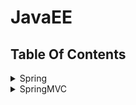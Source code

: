 JavaEE
==


## Table Of Contents
<details>
<summary>Spring</summary>

<details>
<summary>Spring入门</summary>

* [什么是Spring](spring#什么是Spring)
* [idea创建spring工程](spring#idea创建spring工程)
* [spring中的bean配置](spring#spring中的bean配置)
    * [IOC容器(DI容器)](spring#IOC容器DI容器)
    * [配置bean](spring#配置bean)
        * [基于xml文件配置bean，即spring配置文件配置bean](spring#基于xml文件配置bean即spring配置文件配置bean)
    * [spring IOC容器](spring#spring-IOC容器)
    * [ApplicationContext](spring#ApplicationContext)
    * [从IOC容器中获取bean实例](spring#从IOC容器中获取bean实例)
    * [依赖注入的方式](spring#依赖注入的方式)
    * [引用其他bean](spring#引用其他bean)
    * [内部bean](spring#内部bean)
    * [null值属性](spring#null值属性)
    * [级联属性](spring#级联属性)
    * [集合属性](spring#集合属性)
    * [使用p命名空间](spring#使用p命名空间)
    * [继承bean配置](spring#继承bean配置)
    * [xml配置bean自动装配](spring#xml配置bean自动装配)
    * [继承bean配置](spring#继承bean配置)
    * [依赖bean配置](spring#依赖bean配置)
    * [scope属性配置bean的作用域](spring#scope属性配置bean的作用域)
    * [使用外部属性文件](spring#使用外部属性文件)
    * [SpEL](spring#SpEL)
* [IOC容器中的bean的生命周期方法](spring#IOC容器中的bean的生命周期方法)
* [创建bean后置处理器](spring#创建bean后置处理器)
* [通过注解扫描组件](spring#通过注解扫描组件)
* [整合多个配置文件](spring#整合多个配置文件)
</details>

* Spring AOP
    * [Spring AOP](spring2#Spring-AOP)
    * [普通版AOP动态代理](spring2#普通版AOP动态代理)
    * [AOP相关术语](spring2#AOP相关术语)
    * [AspectJ](spring2#AspectJ)
        * [启用AspectJ注解支持](spring2#启用AspectJ注解支持)
        * [用AspectJ注解声明切面](spring2#用AspectJ注解声明切面)
    * [AspectJ切入点表达式](spring2#AspectJ切入点表达式)
    * [指定切面的优先级](spring2#指定切面的优先级)
    * [基于xml配置声明切面](spring2#基于xml配置声明切面)

* Spring对JDBC的支持
    * [JdbcTemplate](spring3#JdbcTemplate)
        * [简化JdbcTemplate查询](spring3#简化JdbcTemplate查询)
        * [注入JDBC模板配置](spring3#注入JDBC模板配置)
        * [JdbcTemplate数据库操作](spring3#JdbcTemplate数据库操作)
        * [在JdbcTemplate中使用具名参数](spring3#在JdbcTemplate中使用具名参数)
        * [JdbcTemplate级联属性解决方法，重写RowMapper方法，见示例queryAllEmployees()](springMVC4/src/com/java/curd/daoImpl/EmployeeDaoImpl.java)
    * [Spring对sql事务管理](spring3#Spring对sql事务管理)
    * [用@Transactional注解声明式地管理事务](spring3#用@Transactional注解声明式地管理事务)
        * [事务传播属性](spring3#事务传播属性)
        * [事务隔离级别、异常回滚控制、readOnly指定事务是否为只读、事务超时控制](spring3#事务隔离级别异常回滚控制readOnly指定事务是否为只读事务超时控制)
    * [xml配置声明式管理事务](spring3#xml配置声明式管理事务)

* Spring与Hibernate整合
    * [环境要求](spring4#环境要求)
    * [整合操作步骤](spring4#整合操作步骤)

* [web中使用Spring](spring5/README.md)

* Spring与Struts2整合
    * [整合目的](spring6#整合目的)
    * [整合步骤](spring6#整合步骤)
    * [整合的工作原理](spring6#整合的工作原理)
</details>

<details>
<summary>SpringMVC</summary>



</details>
